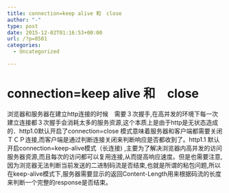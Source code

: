 ```yaml
---
title: connection=keep alive 和　close
author: "-"
type: post
date: 2015-12-02T01:16:53+00:00
url: /?p=8501
categories:
  - Uncategorized

---
```

# connection=keep alive 和　close
浏览器和服务器在建立http连接的时候　需要３次握手,在高并发的环境下每一次建立连接都３次握手会消耗太多的服务资源,这个本质上是由于http是无状态造成的．http1.0默认开启了connection=close 模式意味着服务器和客户端都需要关闭ＴＣＰ连接,而客户端是通过判断连接关闭来判断响应是否都收到了。http1.1 默认开启connection=keep-alive模式（长连接) ,主要为了解决浏览器内高并发的访问服务器资源,而且每次的访问都可以复用连接,从而提高响应速度。但是也需要注意,因为浏览器无法判断当前发送的二进制码流是否结束,也就是所谓的粘包问题,所以在keep-alive模式下,服务器需要显示的返回Content-Length用来根据码流的长度来判断一个完整的response是否结束。